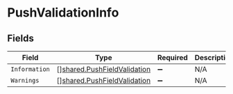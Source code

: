 # PushValidationInfo


## Fields

| Field                                                                             | Type                                                                              | Required                                                                          | Description                                                                       |
| --------------------------------------------------------------------------------- | --------------------------------------------------------------------------------- | --------------------------------------------------------------------------------- | --------------------------------------------------------------------------------- |
| `Information`                                                                     | [][shared.PushFieldValidation](../../../pkg/models/shared/pushfieldvalidation.md) | :heavy_minus_sign:                                                                | N/A                                                                               |
| `Warnings`                                                                        | [][shared.PushFieldValidation](../../../pkg/models/shared/pushfieldvalidation.md) | :heavy_minus_sign:                                                                | N/A                                                                               |